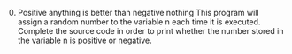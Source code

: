 0. Positive anything is better than negative nothing
This program will assign a random number to the variable n each time it is executed. Complete the source code in order to print whether the number stored in the variable n is positive or negative.
